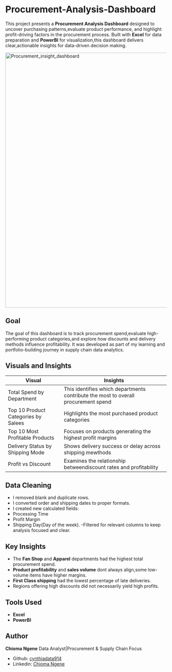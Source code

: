 # Procurement-Analysis-Dashboard

This project presents a **Procurement Analysis Dashboard** designed to uncover purchasing patterns,evaluate product performance, and highlight profit-driving factors in the procurement process. Built with **Excel** for data preparation and **PowerBI** for visualization,this dashboard delivers clear,actionable insights for data-driven decision making.

<img width="1422" height="795" alt="Procurement_insight_dashboard" src="https://github.com/user-attachments/assets/4e6864d2-c294-42e8-919d-8df8f27fea97" />

## Goal

The goal of this dashboard is to track procurement spend,evaluate high-performing product categories,and explore how discounts and delivery methods influence profitability. It was developed as part of my learning and portfolio-building journey in supply chain data analytics.

## Visuals and Insights

|Visual|Insights|
|------|--------|
|Total Spend by Department| This identifies which departments contribute the most to overall procurement spend|
|Top 10 Product Categories by Salees| Highlights the most purchased product categories|
|Top 10 Most Profitable Products| Focuses on products generating the highest profit margins|
|Delivery Status by Shipping Mode| Shows delivery success or delay across shipping mewthods|
|Profit vs Discount| Examines the relationship betweendiscount rates and profitability|

## Data Cleaning

- I removed blank and duplicate rows.
- I converted order and shipping dates to proper formats.
- I created new calculated fields:
 - Processing Time
 - Profit Margin
 - Shipping Day(Day of the week).
-Filtered for relevant columns to keep analysis focused and clear.

## Key Insights

- The **Fan Shop** and **Apparel** departments had the highest total procurement spend.
- **Product profitability** and **sales volume** dont always align,some low-volume items have higher margins.
- **First Class shipping** had the lowest percentage of late deliveries.
- Regions offering high discounts did not necessarily yield high profits.

## Tools Used

- **Excel**
- **PowerBI**

## Author 

**Chioma Ngene**
Data Analyst|Procurement & Supply Chain Focus

- Github: [cynthiadata914](https://github.com/cynthiadata914)
- Linkedin: [Chioma Ngene](https://www.linkedin.com/in/chioma-ngene)
